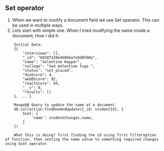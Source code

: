 ## Set operator
1. When we want to modify a document field we use Set operator. This can be used in multiple ways.
2. Lets start with simple one. When I tried modifying the name inside a document, How I did it:
```
	Initial Data:
	{{
        "interviews": [],
        "_id": "66507320e4b8bbafe8d0598a",
        "name": "Valentine Hopper",
        "college": "Sed molestiae fuga ",
        "status": "not_placed",
        "dsaScore": 4,
        "webDScore": 92,
        "reactScore": 94,
        "__v": 0,
        "results": []
    }, ... }

	MongoDB Query to update the name of a document
	db.collection.findOneAndUpdate({_id: studentId}, {
		$set: {
			'name': studentChanges.name;
		}
	})

	What this is doing? first finding the id using first filteroption of function, then setting the name value to something required changes using $set operator.
```
